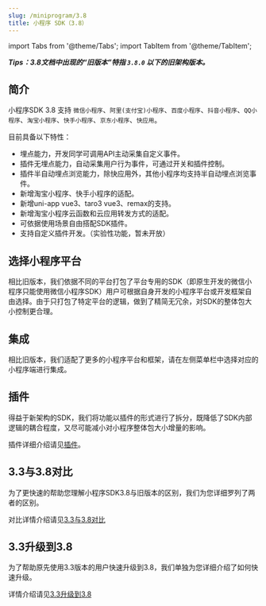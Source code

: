 ```yaml
---
slug: /miniprogram/3.8
title: 小程序 SDK（3.8）
---
```


import Tabs from '@theme/Tabs';
import TabItem from '@theme/TabItem';

***Tips：3.8文档中出现的“旧版本”特指 `3.8.0` 以下的旧架构版本。***

## 简介

小程序SDK 3.8 支持 `微信小程序`、`阿里(支付宝)小程序`、`百度小程序`、`抖音小程序`、`QQ小程序`、`淘宝小程序`、`快手小程序`、`京东小程序`、`快应用`。

目前具备以下特性：

- 埋点能力，开发同学可调用API主动采集自定义事件。
- 插件无埋点能力，自动采集用户行为事件，可通过开关和插件控制。
- 插件半自动埋点浏览能力，除快应用外，其他小程序均支持半自动埋点浏览事件。
- 新增淘宝小程序、快手小程序的适配。
- 新增uni-app vue3、taro3 vue3、remax的支持。
- 新增淘宝小程序云函数和云应用转发方式的适配。
- 可依据使用场景自由搭配SDK插件。
- 支持自定义插件开发。（实验性功能，暂未开放）

## 选择小程序平台

相比旧版本，我们依据不同的平台打包了平台专用的SDK（即原生开发的微信小程序只能使用微信小程序SDK）用户可根据自身开发的小程序平台或开发框架自由选择。由于只打包了特定平台的逻辑，做到了精简无冗余，对SDK的整体包大小控制更合理。

## 集成

相比旧版本，我们适配了更多的小程序平台和框架，请在左侧菜单栏中选择对应的小程序端进行集成。

## 插件

得益于新架构的SDK，我们将功能以插件的形式进行了拆分，既降低了SDK内部逻辑的耦合程度，又尽可能减小对小程序整体包大小增量的影响。

插件详细介绍请见[插件](/docs/3.x/miniprogram/3.8/plugins)。

## 3.3与3.8对比

为了更快速的帮助您理解小程序SDK3.8与旧版本的区别，我们为您详细罗列了两者的区别。

对比详情介绍请见[3.3与3.8对比](/docs/3.x/miniprogram/3.8/contrast)

## 3.3升级到3.8

为了帮助原先使用3.3版本的用户快速升级到3.8，我们单独为您详细介绍了如何快速升级。

详情介绍请见[3.3升级到3.8](/docs/3.x/miniprogram/3.8/upgrade)
